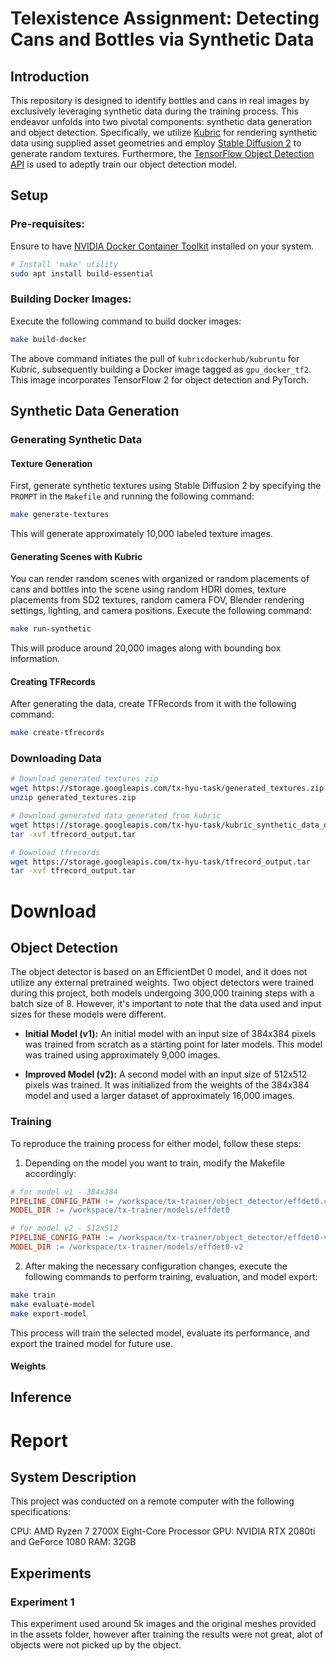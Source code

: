 
# Telexistence Assignment: Detecting Cans and Bottles via Synthetic Data



## Introduction

This repository is designed to identify bottles and cans in real images by exclusively leveraging synthetic data during the training process. This endeavor unfolds into two pivotal components: synthetic data generation and object detection. Specifically, we utilize [Kubric](https://github.com/google-research/kubric) for rendering synthetic data using supplied asset geometries and employ [Stable Diffusion 2](https://huggingface.co/stabilityai) to generate random textures. Furthermore, the [TensorFlow Object Detection API](https://github.com/tensorflow/models/tree/master/research/object_detection) is used to adeptly train our object detection model.


## Setup

### Pre-requisites: 

Ensure to have [NVIDIA Docker Container Toolkit](https://docs.nvidia.com/datacenter/cloud-native/container-toolkit/latest/install-guide.html#configuring-docker) installed on your system.

```bash
# Install 'make' utility
sudo apt install build-essential
```


### Building Docker Images: 

Execute the following command to build docker images:

```bash
make build-docker
```
The above command initiates the pull of `kubricdockerhub/kubruntu` for Kubric, subsequently building a Docker image tagged as `gpu_docker_tf2`. This image incorporates TensorFlow 2 for object detection and PyTorch.




## Synthetic Data Generation

### Generating Synthetic Data

#### Texture Generation

First, generate synthetic textures using Stable Diffusion 2 by specifying the `PROMPT` in the `Makefile` and running the following command:

```bash
make generate-textures
```

This will generate approximately 10,000 labeled texture images.

#### Generating Scenes with Kubric

You can render random scenes with organized or random placements of cans and bottles into the scene using random HDRI domes, texture placements from SD2 textures, random camera FOV, Blender rendering settings, lighting, and camera positions. Execute the following command:

```bash
make run-synthetic
```

This will produce around 20,000 images along with bounding box information.

#### Creating TFRecords

After generating the data, create TFRecords from it with the following command:

```bash
make create-tfrecords
```

### Downloading Data


```bash
# Download generated textures zip
wget https://storage.googleapis.com/tx-hyu-task/generated_textures.zip
unzip generated_textures.zip

# Download generated data generated from kubric
wget https://storage.googleapis.com/tx-hyu-task/kubric_synthetic_data_output.tar
tar -xvf tfrecord_output.tar

# Download tfrecords
wget https://storage.googleapis.com/tx-hyu-task/tfrecord_output.tar
tar -xvf tfrecord_output.tar
```

# Download 


## Object Detection

The object detector is based on an EfficientDet 0 model, and it does not utilize any external pretrained weights. Two object detectors were trained during this project, both models undergoing 300,000 training steps with a batch size of 8. However, it's important to note that the data used and input sizes for these models were different.

- **Initial Model (v1):** An initial model with an input size of 384x384 pixels was trained from scratch as a starting point for later models. This model was trained using approximately 9,000 images.

- **Improved Model (v2):** A second model with an input size of 512x512 pixels was trained. It was initialized from the weights of the 384x384 model and used a larger dataset of approximately 16,000 images.

### Training

To reproduce the training process for either model, follow these steps:

1. Depending on the model you want to train, modify the Makefile accordingly:

```makefile
# for model v1 - 384x384
PIPELINE_CONFIG_PATH := /workspace/tx-trainer/object_detector/effdet0.config
MODEL_DIR := /workspace/tx-trainer/models/effdet0

# for model v2 - 512x512
PIPELINE_CONFIG_PATH := /workspace/tx-trainer/object_detector/effdet0-v2.config
MODEL_DIR := /workspace/tx-trainer/models/effdet0-v2
```

2. After making the necessary configuration changes, execute the following commands to perform training, evaluation, and model export:

```bash
make train
make evaluate-model
make export-model
```

This process will train the selected model, evaluate its performance, and export the trained model for future use.

#### Weights



## Inference




# Report 


## System Description

This project was conducted on a remote computer with the following specifications:

CPU: AMD Ryzen 7 2700X Eight-Core Processor
GPU: NVIDIA RTX 2080ti and GeForce 1080
RAM: 32GB


## Experiments

### Experiment 1

This experiment used around 5k images and the original meshes provided in the assets folder, however after training the results were not great, alot of objects were not picked up by the object.
